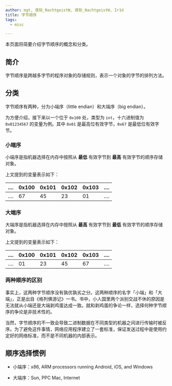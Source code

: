```yaml
---
author: mgt, 夜轮_NachtgeistW, 夜轮_NachtgeistW, Ir1d
title: 字节顺序
tags:
  - misc

---
```


本页面将简要介绍字节顺序的概念和分类。

## 简介

字节顺序是跨越多字节的程序对象的存储规则，表示一个对象的字节的排列方法。

## 分类

字节顺序有两种，分为小端序（little endian）和大端序（big endian）。

为方便介绍，接下来以一个位于 `0x100` 处，类型为 `int`，十六进制值为 `0x01234567` 的变量为例。其中 `0x01` 是最高位有效字节，`0x67` 是最低位有效字节。

### 小端序

小端序是指机器选择在内存中按照从 **最低** 有效字节到 **最高** 有效字节的顺序存储对象。

上文提到的变量表示如下：

| .... | 0x100 | 0x101 | 0x102 | 0x103 | .... |
| ---- | ----- | ----- | ----- | ----- | ---- |
| .... | 67    | 45    | 23    | 01    | .... |

### 大端序

大端序是指机器选择在内存中按照从 **最高** 有效字节到 **最低** 有效字节的顺序存储对象。

上文提到的变量表示如下：

| .... | 0x100 | 0x101 | 0x102 | 0x103 | .... |
| ---- | ----- | ----- | ----- | ----- | ---- |
| .... | 01    | 23    | 45    | 67    | .... |

### 两种顺序的区别

事实上，这两种字节顺序没有孰优孰劣之分。这两种顺序的名字「小端」和「大端」，正是出自《格列佛游记》一书。书中，小人国里两个派别交战不休的原因是无法就从小端还是大端剥鸡蛋达成一致。就和剥鸡蛋的争论一样，选择何种字节顺序的争论是非技术性的。

当然，字节顺序的不一致会导致二进制数据在不同类型的机器之间进行传输时被反序。为了避免这件事情，网络应用程序建立了一套标准，保证发送过程中是使用约定好的网络标准，而不是不同机器的内部表示。

## 顺序选择惯例

*   小端序：x86, ARM processors running Android, iOS, and Windows

*   大端序：Sun, PPC Mac, Internet
